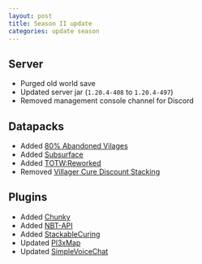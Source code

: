 ```yaml
---
layout: post
title: Season II update
categories: update season
---
```


## Server
* Purged old world save  
* Updated server jar (`1.20.4-408` to `1.20.4-497`)  
* Removed management console channel for Discord  

## Datapacks
* Added [80% Abandoned Vilages](https://modrinth.com/datapack/abandoned-villages)  
* Added [Subsurface](https://modrinth.com/datapack/subsurface)  
* Added [TOTW:Reworked](https://modrinth.com/datapack/towers-of-the-wild-reworked)  
* Removed [Villager Cure Discount Stacking](https://modrinth.com/datapack/villager-cure-discount-stacking)  

## Plugins
* Added [Chunky](https://modrinth.com/plugin/chunky)  
* Added [NBT-API](https://modrinth.com/plugin/nbtapi)  
* Added [StackableCuring](https://modrinth.com/plugin/stackablecuring)  
* Updated [Pl3xMap](https://modrinth.com/plugin/pl3xmap)  
* Updated [SimpleVoiceChat](https://modrinth.com/plugin/simple-voice-chat)  
